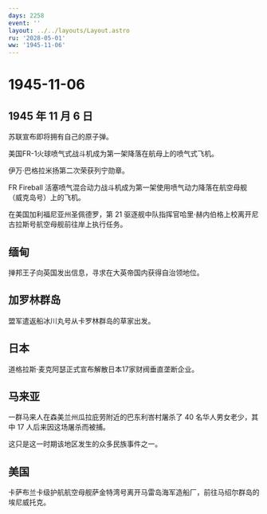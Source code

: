 ```yaml
---
days: 2258
event: ''
layout: ../../layouts/Layout.astro
ru: '2028-05-01'
ww: '1945-11-06'
---
```


# 1945-11-06

## 1945 年 11 月 6 日

苏联宣布即将拥有自己的原子弹。

美国FR-1火球喷气式战斗机成为第一架降落在航母上的喷气式飞机。

伊万·巴格拉米扬第二次荣获列宁勋章。

FR Fireball
活塞喷气混合动力战斗机成为第一架使用喷气动力降落在航空母舰（威克岛号）上的飞机。

在美国加利福尼亚州圣佩德罗，第 21
驱逐舰中队指挥官哈里·赫内伯格上校离开尼古拉斯号航空母舰前往岸上执行任务。

## 缅甸

掸邦王子向英国发出信息，寻求在大英帝国内获得自治领地位。

## 加罗林群岛

盟军遣返船冰川丸号从卡罗林群岛的草家出发。

## 日本

道格拉斯·麦克阿瑟正式宣布解散日本17家财阀垂直垄断企业。

## 马来亚

一群马来人在森美兰州瓜拉庇劳附近的巴东利峇村屠杀了 40
名华人男女老少，其中 17 人后来因这场屠杀而被捕。

这只是这一时期该地区发生的众多民族事件之一。

## 美国

卡萨布兰卡级护航航空母舰萨金特湾号离开马雷岛海军造船厂，前往马绍尔群岛的埃尼威托克。